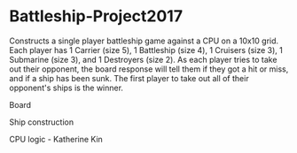 # Battleship-Project2017

Constructs a single player battleship game against a CPU on a 10x10 grid.
Each player has 1 Carrier (size 5), 1 Battleship (size 4), 1 Cruisers (size 3), 1 Submarine (size 3), and 1 Destroyers (size 2).
As each player tries to take out their opponent, the board response will tell them if they got a hit or miss, and if a ship has been sunk.
The first player to take out all of their opponent's ships is the winner.

Board

Ship construction

CPU logic - Katherine Kin

